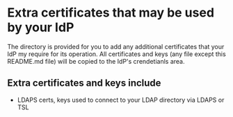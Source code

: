 # Extra certificates that may be used by your IdP

The directory is provided for you to add any additional certificates
that your IdP my require for its operation. All certificates and keys
(any file except this README.md file) will be copied to the IdP's
crendetianls area.

## Extra certificates and keys include

* LDAPS certs, keys used to connect to your LDAP directory via LDAPS or TSL
